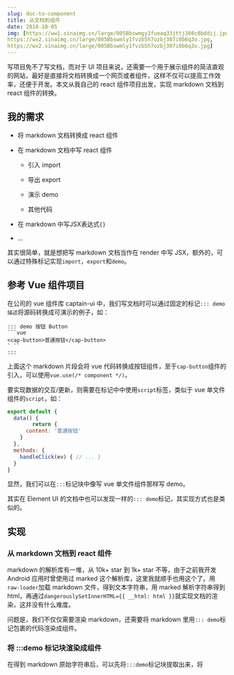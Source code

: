 ```yaml
---
slug: doc-to-component
title: 从文档到组件
date: 2018-10-05
img: [https://ww1.sinaimg.cn/large/005Bbswmgy1fueaq33jttj308c0bddij.jpg, https://wx2.sinaimg.cn/large/005Bbswmly1fvzb5h7ozbj307i0b6q3o.jpg,https://ws1.sinaimg.cn/large/a15b4afegy1fpyjh7865oj20rs0gk42e.jpg,
https://wx2.sinaimg.cn/large/005Bbswmly1fvzb5h7ozbj307i0b6q3o.jpg,
https://wx2.sinaimg.cn/large/005Bbswmly1fvzb5h7ozbj307i0b6q3o.jpg]
---
```


写项目免不了写文档，而对于 UI 项目来说，还需要一个用于展示组件的简洁直观的网站，最好是直接将文档转换成一个网页或者组件，这样不仅可以提高工作效率，还便于开发。本文从我自己的 react 组件项目出发，实现 markdown 文档到 react 组件的转换。

<!--more-->

## 我的需求

- 将 markdown 文档转换成 react 组件
- 在 markdown 文档中写 react 组件

  - 引入 import

  - 导出 export

  - 演示 demo

  - 其他代码
- 在 markdown 中写JSX表达式`{}`
- ...

其实很简单，就是想把写 markdown 文档当作在 render 中写 JSX，额外的，可以通过特殊标记实现`import`，`export`和`demo`。

## 参考 Vue 组件项目

在公司的 vue 组件库 captain-ui 中，我们写文档时可以通过固定的标记`::: demo 描述`将源码转换成可演示的例子，如：

```
::: demo 按钮 Button
​```vue
<cap-button>普通按钮</cap-button>
` ``
:::
```

上面这个 markdown 片段会将 vue 代码转换成按钮组件，至于`cap-button`组件的引入，可以使用`vue.use(/* component */)`。

要实现数据的交互/更新，则需要在标记中中使用`script`标签，类似于 vue 单文件组件的`script`，如：

```javascript
export default {
  data() {
        return {
      content: '普通按钮'
    }
  },
  methods: {
    handleClick(ev) { // ... }
  }
}
```

显然，我们可以在`:::`标记块中像写 vue 单文件组件那样写 demo。

其实在 Element UI 的文档中也可以发现一样的`::: demo`标记，其实现方式也是类似的。

## 实现

### 从 markdown 文档到 react 组件

markdown 的解析库有一堆，从 10k+ star 到 1k+ star 不等，由于之前我开发 Android 应用时曾使用过 marked 这个解析库，这里我就顺手也用这个了。用`raw-loader`加载 markdown 文件，得到文本字符串，用 marked 解析字符串得到 html，再通过`dangerouslySetInnerHTML={{ __html: html }}`就实现文档的渲染，这并没有什么难度。

问题是，我们不仅仅需要渲染 markdown，还需要将 markdown 里用`::: demo`标记包裹的代码渲染成组件。

### 将 :::demo 标记块渲染成组件

在得到 markdown 原始字符串后，可以先将`:::demo`标记块提取出来，将